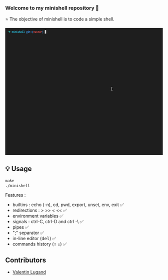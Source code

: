 ### Welcome to my minishell repository 👋

⭐️ The objective of minishell is to code a simple shell.<br>

<p align="center">
	<img src="./minishell.gif" >
</p>

## 💡 Usage

```
make
./minishell
```

Features :
- builtins : echo (-n), cd, pwd, export, unset, env, exit ✅
- redirections : > >> < << ✅
- environment variables ✅
- signals : ctrl-C, ctrl-D and ctrl -\ ✅
- pipes ✅
- ";" separator ✅
- in-line editor (<kbd>del</kbd>) ✅
- commands history (<kbd>↑</kbd> <kbd>↓</kbd>) ✅

## Contributors
- [Valentin Lugand](https://github.com/valentinllpz)